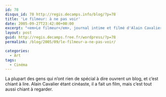 ```yaml
---
id: 78
disqus_id: 78 http://regis.decamps.info/blog/?p=78
title: 'Le filmeur: à ne pas voir'
date: 2005-09-27T23:42:00+00:00
excerpt: "<em>Le filmeur</em>, journal intime et filmé d'Alain Cavalier. Ca ne passe que dans 2 salles parisiennes (mk2 Beaubourg et St-André-des-Arts) et ce n'est pas un hasard."
layout: post
guid: http://regis.decamps.free.fr/wordpress/?p=78
permalink: /blog/2005/09/le-filmeur-a-ne-pas-voir/

categories:
  - Art
tags:
  - Cinéma
---
```

La plupart des gens qui n’ont rien de spécial à dire ouvrent un blog, et c’est chiant à lire. Alain Cavalier étant cinéaste, il a fait un film, mais c’est tout aussi chiant à regarder.
